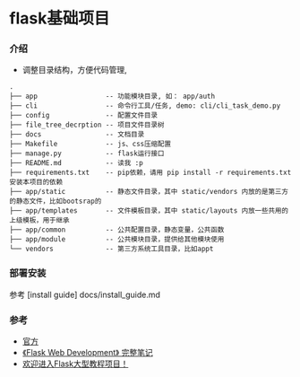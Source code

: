 # flask基础项目


### 介绍
+ 调整目录结构，方便代码管理,

```
.
├── app                 -- 功能模块目录, 如： app/auth
├── cli                 -- 命令行工具/任务, demo: cli/cli_task_demo.py
├── config              -- 配置文件目录
├── file_tree_decrption -- 项目文件目录树
├── docs                -- 文档目录
├── Makefile            -- js、css压缩配置
├── manage.py           -- flask运行接口
├── README.md           -- 读我 :p
├── requirements.txt    -- pip依赖，请用 pip install -r requirements.txt 安装本项目的依赖
├── app/static          -- 静态文件目录，其中 static/vendors 内放的是第三方的静态文件，比如bootsrap的
├── app/templates       -- 文件模板目录，其中 static/layouts 内放一些共用的上级模板，用于继承
├── app/common          -- 公共配置目录，静态变量，公共函数
├── app/module          -- 公共模块目录，提供给其他模块使用
└── vendors             -- 第三方系统工具目录，比如appt

```

### 部署安装

参考 [install guide] docs/install_guide.md


### 参考
+ [官方](http://docs.jinkan.org/docs/flask/)
+ [《Flask Web Development》 完整笔记](http://www.jianshu.com/p/6b5eeff43360)
+ [欢迎进入Flask大型教程项目！](http://www.pythondoc.com/flask-mega-tutorial/)
